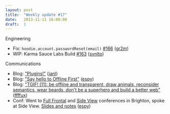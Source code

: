 ```yaml
---
layout: post
title:  "Weekly update #17"
date:   2013-11-11 16:00:00
draft:  1
---
```


Engineering

* Fix: `hoodie.account.passwordReset(email)` [#166](https://github.com/hoodiehq/hoodie.js/issues/166) ([gr2m](https://github.com/gr2m))
* WIP: Karma Sauce Labs Build [#163](https://github.com/hoodiehq/hoodie.js/issues/163) ([svnlto](https://github.com/svnlto))

Communications

* Blog: ["Plugins!"](http://blog.hood.ie/2013/11/plugins/) ([janl](https://github.com/janl))
* Blog: ["Say hello to Offline First"](http://blog.hood.ie/2013/11/say-hello-to-offline-first/) ([espy](https://github.com/espy))
* Blog: ["TGIF! (11): be offline and transparent, draw animals, reconsider semantics, wear beards, don't be a superhero and build a better web"](http://blog.hood.ie/2013/11/tgif-11-be-offline-and-transparent-draw-animals-reconsider-semantics-wear-beards-dont-be-a-superhero-and-build-a-better-web/) ([ffffux](https://github.com/ffffux))
* Conf: Went to [Full Frontal](http://2013.full-frontal.org/) and [Side View](2013.full-frontal.org/sideview) conferences in Brighton, spoke at Side View. [Slides and notes](https://speakerdeck.com/espylaub/i-have-a-dreamcode-build-apps-not-backends-side-view-2013) ([espy](https://github.com/espy))
